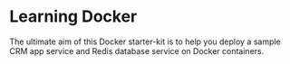 # Learning Docker
The ultimate aim of this Docker starter-kit is to help you deploy a sample CRM app service and Redis database service on Docker containers.
